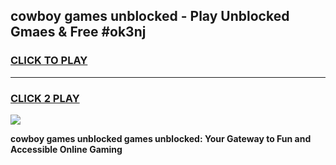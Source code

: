 
## cowboy games unblocked - Play Unblocked Gmaes & Free #ok3nj
<h3>
<a href="https://news.freeplayer.one?title=cowboy_games_unblocked&ref=03M">CLICK TO PLAY</a></h3>
<hr>

<h3>
<a href="https://news.freeplayer.one?title=cowboy_games_unblocked&ref=03M">CLICK 2 PLAY</a>
  
</h3>

<a href="https://news.freeplayer.one?title=cowboy_games_unblocked&ref=03M"><img src="https://clearcache.store/games.png"></a>


**cowboy games unblocked games unblocked: Your Gateway to Fun and Accessible Online Gaming**
